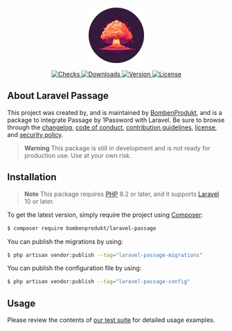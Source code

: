 <p align="center">
    <a href="https://bombenprodukt.com" target="_blank">
        <img src="https://raw.githubusercontent.com/BombenProdukt/assets/main/logo-text.svg" width="128" alt="BombenProdukt Logo" />
    </a>
</p>

<p align="center">
    <a href="https://github.com/BombenProdukt/laravel-passage/actions">
        <img src="https://badge.sh/github/check-runs/BombenProdukt/laravel-passage" alt="Checks" />
    </a>
    <a href="https://packagist.org/packages/bombenprodukt/laravel-passage">
        <img src="https://badge.sh/packagist/downloads/BombenProdukt/laravel-passage" alt="Downloads" />
    </a>
    <a href="https://packagist.org/packages/bombenprodukt/laravel-passage">
        <img src="https://badge.sh/packagist/version/BombenProdukt/laravel-passage" alt="Version" />
    </a>
    <a href="https://packagist.org/packages/bombenprodukt/laravel-passage">
        <img src="https://badge.sh/packagist/license/BombenProdukt/laravel-passage" alt="License" />
    </a>
</p>

## About Laravel Passage

This project was created by, and is maintained by [BombenProdukt](https://github.com/BombenProdukt), and is a package to integrate Passage by 1Password with Laravel. Be sure to browse through the [changelog](CHANGELOG.md), [code of conduct](.github/CODE_OF_CONDUCT.md), [contribution guidelines](.github/CONTRIBUTING.md), [license](LICENSE), and [security policy](.github/SECURITY.md).

> **Warning**
> This package is still in development and is not ready for production use. Use at your own risk.

## Installation

> **Note**
> This package requires [PHP](https://www.php.net/) 8.2 or later, and it supports [Laravel](https://laravel.com/) 10 or later.

To get the latest version, simply require the project using [Composer](https://getcomposer.org/):

```bash
$ composer require bombenprodukt/laravel-passage
```

You can publish the migrations by using:

```bash
$ php artisan vendor:publish --tag="laravel-passage-migrations"
```

You can publish the configuration file by using:

```bash
$ php artisan vendor:publish --tag="laravel-passage-config"
```

## Usage

Please review the contents of [our test suite](/tests) for detailed usage examples.
